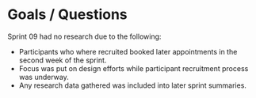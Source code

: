 # Goals / Questions
Sprint 09 had no research due to the following:
* Participants who where recruited booked later appointments in the second week of the sprint.
* Focus was put on design efforts while participant recruitment process was underway.
* Any research data gathered was included into later sprint summaries.
